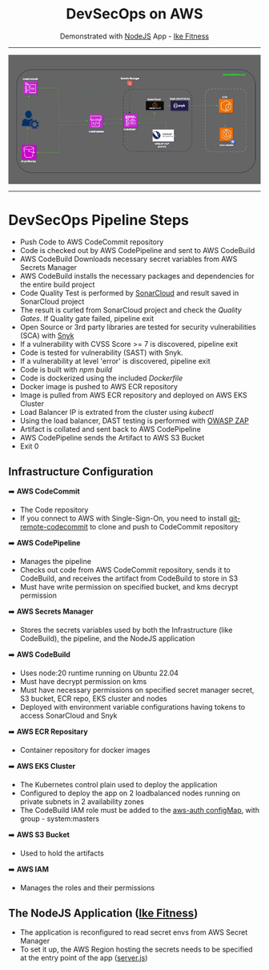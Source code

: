 <h1 align="center">DevSecOps on AWS</h1>

<p align="center">Demonstrated with <a href="https://nodejs.org">NodeJS</a> App - <a href="https://ike-fitness.onrender.com">Ike Fitness</a></p>

---

<div align="center" style="display: flex; flex-direction: column; justify-content: center; align-items: center;">
  <img src="ike-aws-architecture.gif" alt="Ike Fitness" width="800"/>
</div>

---

# DevSecOps Pipeline Steps

- Push Code to AWS CodeCommit repository
- Code is checked out by AWS CodePipeline and sent to AWS CodeBuild
- AWS CodeBuild Downloads necessary secret variables from AWS Secrets Manager
- AWS CodeBuild installs the necessary packages and dependencies for the entire build project
- Code Quality Test is performed by [SonarCloud](https://www.sonarsource.com/products/sonarcloud/) and result saved in SonarCloud project
- The result is curled from SonarCloud project and check the _Quality Gates_. If Quality gate failed, pipeline exit
- Open Source or 3rd party libraries are tested for security vulnerabilities (SCA) with [Snyk](https://snyk.io/)
- If a vulnerability with CVSS Score >= 7 is discovered, pipeline exit
- Code is tested for vulnerability (SAST) with Snyk.
- If a vulnerability at level 'error' is discovered, pipeline exit
- Code is built with _npm build_
- Code is dockerized using the included _Dockerfile_
- Docker image is pushed to AWS ECR repository
- Image is pulled from AWS ECR repository and deployed on AWS EKS Cluster
- Load Balancer IP is extrated from the cluster using _kubectl_
- Using the load balancer, DAST testing is performed with [OWASP ZAP](https://www.zaproxy.org/)
- Artifact is collated and sent back to AWS CodePipeline
- AWS CodePipeline sends the Artifact to AWS S3 Bucket
- Exit 0

## Infrastructure Configuration

➡️ **AWS CodeCommit**

- The Code repository
- If you connect to AWS with Single-Sign-On, you need to install [git-remote-codecommit](https://docs.aws.amazon.com/codecommit/latest/userguide/setting-up-git-remote-codecommit.html) to clone and push to CodeCommit repository

➡️ **AWS CodePipeline**

- Manages the pipeline
- Checks out code from AWS CodeCommit repository, sends it to CodeBuild, and receives the artifact from CodeBuild to store in S3
- Must have write permission on specified bucket, and kms decrypt permission

➡️ **AWS Secrets Manager**

- Stores the secrets variables used by both the Infrastructure (like CodeBuild), the pipeline, and the NodeJS application

➡️ **AWS CodeBuild**

- Uses node:20 runtime running on Ubuntu 22.04
- Must have decrypt permission on kms
- Must have necessary permissions on specified secret manager secret, S3 bucket, ECR repo, EKS cluster and nodes
- Deployed with environment variable configurations having tokens to access SonarCloud and Snyk

➡️ **AWS ECR Repositary**

- Container repository for docker images

➡️ **AWS EKS Cluster**

- The Kubernetes control plain used to deploy the application
- Configured to deploy the app on 2 loadbalanced nodes running on private subnets in 2 availability zones
- The CodeBuild IAM role must be added to the [aws-auth configMap](https://docs.aws.amazon.com/eks/latest/userguide/add-user-role.html), with group - system:masters

➡️ **AWS S3 Bucket**

- Used to hold the artifacts

➡️ **AWS IAM**

- Manages the roles and their permissions

## The NodeJS Application ([Ike Fitness](https://ike-fitness.onrender.com))

- The application is reconfigured to read secret envs from AWS Secret Manager
- To set it up, the AWS Region hosting the secrets needs to be specified at the entry point of the app ([server.js](ike-code/server.js))
